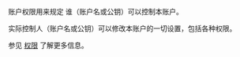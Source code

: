 账户权限用来规定 谁（账户名或公钥）可以控制本账户。

实际控制人（账户名或公钥）可以修改本账户的一切设置，包括各种权限。

参见 [权限](accounts/permissions) 了解更多信息。
